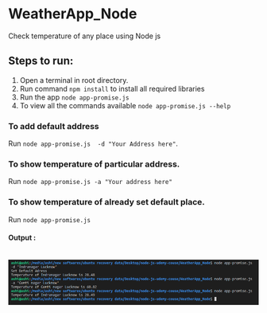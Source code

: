 # WeatherApp_Node
Check temperature of any place using Node js

## Steps to run:
1. Open a terminal in root directory.
2. Run command `npm install` to install all required libraries
3. Run the app `node app-promise.js`
4. To view all the commands available `node app-promise.js --help`

### To add default address
Run `node app-promise.js  -d "Your Address here"`.
### To show temperature of particular address.
Run `node app-promise.js -a "Your address here"`
### To show temperature of already set default place.
Run `node app-promise.js`

#### Output :
</br><img src="https://github.com/ashiagarwal73/WeatherApp_Node/blob/master/output.png" width="1000" alt="output"></br>
